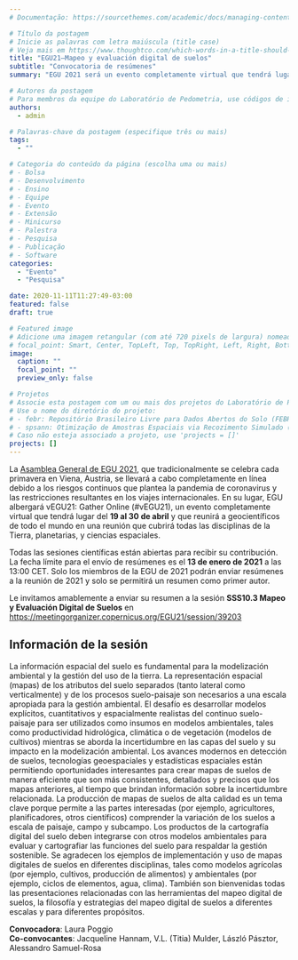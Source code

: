 ```yaml
---
# Documentação: https://sourcethemes.com/academic/docs/managing-content/

# Título da postagem
# Inicie as palavras com letra maiúscula (title case)
# Veja mais em https://www.thoughtco.com/which-words-in-a-title-should-be-capitalized-1691026
title: "EGU21—Mapeo y evaluación digital de suelos"
subtitle: "Convocatoria de resúmenes"
summary: "EGU 2021 será un evento completamente virtual que tendrá lugar del 19 al 30 de abril. Todas las sesiones científicas están abiertas para recibir su contribución. La fecha límite para el envío de resúmenes es el 13 de enero de 2021. Envíe su resumen a la sesión SSS10.3 Mapeo y Evaluación Digital de Suelos."

# Autores da postagem
# Para membros da equipe do Laboratório de Pedometria, use códigos de identificação conforme 'content/authors'
authors:
  - admin

# Palavras-chave da postagem (especifique três ou mais)
tags:
  - ""

# Categoria do conteúdo da página (escolha uma ou mais)
# - Bolsa
# - Desenvolvimento
# - Ensino
# - Equipe
# - Evento
# - Extensão
# - Minicurso
# - Palestra
# - Pesquisa
# - Publicação
# - Software
categories:
  - "Evento"
  - "Pesquisa"

date: 2020-11-11T11:27:49-03:00
featured: false
draft: true

# Featured image
# Adicione uma imagem retangular (com até 720 pixels de largura) nomeada 'featured' ao diretório desta postagem
# focal_point: Smart, Center, TopLeft, Top, TopRight, Left, Right, BottomLeft, Bottom, BottomRight
image:
  caption: ""
  focal_point: ""
  preview_only: false

# Projetos
# Associe esta postagem com um ou mais dos projetos do Laboratório de Pedometria
# Use o nome do diretório do projeto:
# - febr: Repositório Brasileiro Livre para Dados Abertos do Solo (FEBR)
# - spsann: Otimização de Amostras Espaciais via Recozimento Simulado (SPSANN)
# Caso não esteja associado a projeto, use 'projects = []'
projects: []
---
```


La [Asamblea General de EGU 2021][egu21], que tradicionalmente se celebra cada primavera en Viena, Austria, se llevará a cabo completamente en línea debido a los riesgos continuos que plantea la pandemia de coronavirus y las restricciones resultantes en los viajes internacionales. En su lugar, EGU albergará vEGU21: Gather Online (#vEGU21), un evento completamente virtual que tendrá lugar del **19 al 30 de abril** y que reunirá a geocientíficos de todo el mundo en una reunión que cubrirá todas las disciplinas de la Tierra, planetarias, y ciencias espaciales.

[egu21]: https://egu21.eu/

Todas las sesiones científicas están abiertas para recibir su contribución. La fecha límite para el envío de resúmenes es el **13 de enero de 2021** a las 13:00 CET. Solo los miembros de la EGU de 2021 podrán enviar resúmenes a la reunión de 2021 y solo se permitirá un resumen como primer autor.

Le invitamos amablemente a enviar su resumen a la sesión **SSS10.3 Mapeo y Evaluación Digital de Suelos** en https://meetingorganizer.copernicus.org/EGU21/session/39203

## Información de la sesión

La información espacial del suelo es fundamental para la modelización ambiental y la gestión del uso de la tierra. La representación espacial (mapas) de los atributos del suelo separados (tanto lateral como verticalmente) y de los procesos suelo-paisaje son necesarios a una escala apropiada para la gestión ambiental. El desafío es desarrollar modelos explícitos, cuantitativos y espacialmente realistas del continuo suelo-paisaje para ser utilizados como insumos en modelos ambientales, tales como productividad hidrológica, climática o de vegetación (modelos de cultivos) mientras se aborda la incertidumbre en las capas del suelo y su impacto en la modelización ambiental. Los avances modernos en detección de suelos, tecnologías geoespaciales y estadísticas espaciales están permitiendo oportunidades interesantes para crear mapas de suelos de manera eficiente que son más consistentes, detallados y precisos que los mapas anteriores, al tiempo que brindan información sobre la incertidumbre relacionada. La producción de mapas de suelos de alta calidad es un tema clave porque permite a las partes interesadas (por ejemplo, agricultores, planificadores, otros científicos) comprender la variación de los suelos a escala de paisaje, campo y subcampo. Los productos de la cartografía digital del suelo deben integrarse con otros modelos ambientales para evaluar y cartografiar las funciones del suelo para respaldar la gestión sostenible. Se agradecen los ejemplos de implementación y uso de mapas digitales de suelos en diferentes disciplinas, tales como modelos agrícolas (por ejemplo, cultivos, producción de alimentos) y ambientales (por ejemplo, ciclos de elementos, agua, clima). También son bienvenidas todas las presentaciones relacionadas con las herramientas del mapeo digital de suelos, la filosofía y estrategias del mapeo digital de suelos a diferentes escalas y para diferentes propósitos.

**Convocadora**: Laura Poggio<br>
**Co-convocantes**: Jacqueline Hannam, V.L. (Titia) Mulder, László Pásztor, Alessandro Samuel-Rosa